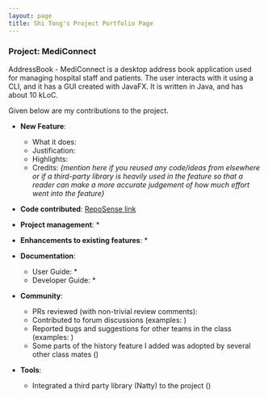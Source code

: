 ```yaml
---
layout: page
title: Shi Tong's Project Portfolio Page
---
```


### Project: MediConnect

AddressBook - MediConnect is a desktop address book application used for managing hospital staff and patients. The user interacts with it using a CLI, and it has a GUI created with JavaFX. It is written in Java, and has about 10 kLoC.

Given below are my contributions to the project.

* **New Feature**: 
  * What it does: 
  * Justification: 
  * Highlights: 
  * Credits: *{mention here if you reused any code/ideas from elsewhere or if a third-party library is heavily used in the feature so that a reader can make a more accurate judgement of how much effort went into the feature}*

* **Code contributed**: [RepoSense link]()

* **Project management**:
  * 

* **Enhancements to existing features**:
  * 

* **Documentation**:
  * User Guide:
    * 
  * Developer Guide:
    * 

* **Community**:
  * PRs reviewed (with non-trivial review comments): []()
  * Contributed to forum discussions (examples: []())
  * Reported bugs and suggestions for other teams in the class (examples: []())
  * Some parts of the history feature I added was adopted by several other class mates ([]())

* **Tools**:
  * Integrated a third party library (Natty) to the project ([]())
